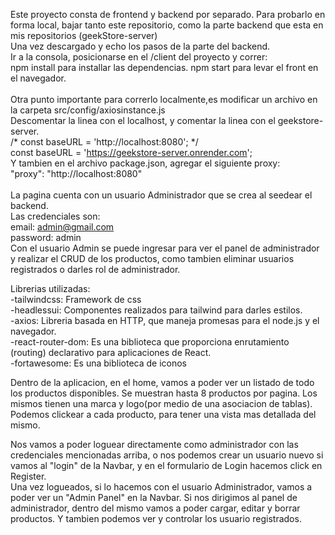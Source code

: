 Este proyecto consta de frontend y backend por separado. Para probarlo en forma local, bajar tanto este repositorio, como la parte backend que esta en mis repositorios (geekStore-server)
 <br/>
Una vez descargado y echo los pasos de la parte del backend.
 <br/>
Ir a la consola, posicionarse en el /client del proyecto y correr:
 <br/>
 npm install para installar las dependencias.
 npm start para levar el front en el navegador.
<br/>
<br/>
Otra punto importante para correrlo localmente,es modificar un archivo en la carpeta src/config/axiosinstance.js
<br/>
Descomentar la linea con el localhost, y comentar la linea con el geekstore-server.
<br/>
/* const baseURL = 'http://localhost:8080'; */
<br/>
const baseURL = 'https://geekstore-server.onrender.com';
<br/>
Y tambien en el archivo package.json, agregar el siguiente proxy:
<br/>
"proxy": "http://localhost:8080"
<br/>
<br/>
La pagina cuenta con un usuario Administrador que se crea al seedear el backend.
<br/>
Las credenciales son:
<br/>
email: admin@gmail.com
<br/>
password: admin
<br/>
Con el usuario Admin se puede ingresar para ver el panel de administrador y realizar el CRUD de los productos, como tambien eliminar usuarios registrados o darles rol de administrador.
<br/>

Librerias utilizadas:
<br/>
-tailwindcss: Framework de css
<br/>
-headlessui: Componentes realizados para tailwind para darles estilos.
<br/>
-axios: Libreria basada en HTTP, que maneja promesas para el node.js y el navegador.
<br/>
-react-router-dom: Es una biblioteca que proporciona enrutamiento (routing) declarativo para aplicaciones de React. 
<br/>
-fortawesome: Es una biblioteca de iconos
<br/>

Dentro de la aplicacion, en el home, vamos a poder ver un listado de todo los productos disponibles. Se muestran hasta 8 productos por pagina. Los mismos tienen una marca y logo(por medio de una asociacion de tablas).
<br/>
 Podemos clickear a cada producto, para tener una vista mas detallada del mismo.
 <br/>

Nos vamos a poder loguear directamente como administrador con las credenciales mencionadas arriba, o nos podemos crear un usuario nuevo si vamos al "login" de la Navbar, y en el formulario de Login hacemos click en Register.
<br/>
 Una vez logueados, si lo hacemos con el usuario Administrador, vamos a poder ver un "Admin Panel" en la Navbar. Si nos dirigimos al panel de administrador, dentro del mismo vamos a poder cargar, editar y borrar productos. Y tambien podemos ver y controlar los usuario registrados.
 <br/>

